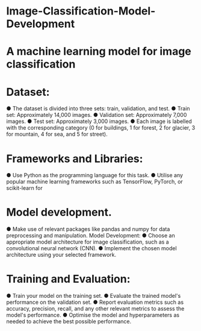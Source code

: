 # Image-Classification-Model-Development
# A machine learning model for image classification
# Dataset:
● The dataset is divided into three sets: train, validation, and test.
● Train set: Approximately 14,000 images.
● Validation set: Approximately 7,000 images.
● Test set: Approximately 3,000 images.
● Each image is labelled with the corresponding category (0 for buildings, 1 for forest, 2 for glacier, 3 for
mountain, 4 for sea, and 5 for street).
# Frameworks and Libraries:
● Use Python as the programming language for this task.
● Utilise any popular machine learning frameworks such as TensorFlow, PyTorch, or scikit-learn for
# Model development.
● Make use of relevant packages like pandas and numpy for data preprocessing and manipulation.
Model Development:
● Choose an appropriate model architecture for image classification, such as a convolutional neural
network (CNN).
● Implement the chosen model architecture using your selected framework.
# Training and Evaluation:
● Train your model on the training set.
● Evaluate the trained model's performance on the validation set.
● Report evaluation metrics such as accuracy, precision, recall, and any other relevant metrics to assess
the model's performance.
● Optimise the model and hyperparameters as needed to achieve the best possible performance.
